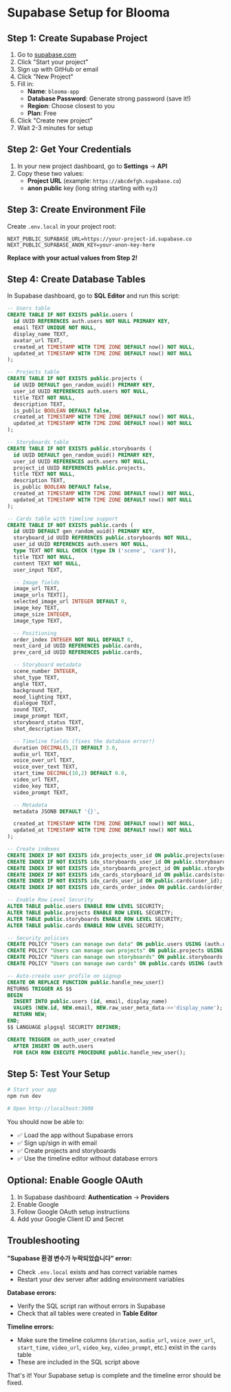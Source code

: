 # Supabase Setup for Blooma

## Step 1: Create Supabase Project

1. Go to [supabase.com](https://supabase.com)
2. Click "Start your project"
3. Sign up with GitHub or email
4. Click "New Project"
5. Fill in:
   - **Name**: `blooma-app`
   - **Database Password**: Generate strong password (save it!)
   - **Region**: Choose closest to you
   - **Plan**: Free
6. Click "Create new project"
7. Wait 2-3 minutes for setup

## Step 2: Get Your Credentials

1. In your new project dashboard, go to **Settings** → **API**
2. Copy these two values:
   - **Project URL** (example: `https://abcdefgh.supabase.co`)
   - **anon public** key (long string starting with `eyJ`)

## Step 3: Create Environment File

Create `.env.local` in your project root:

```env
NEXT_PUBLIC_SUPABASE_URL=https://your-project-id.supabase.co
NEXT_PUBLIC_SUPABASE_ANON_KEY=your-anon-key-here
```

**Replace with your actual values from Step 2!**

## Step 4: Create Database Tables

In Supabase dashboard, go to **SQL Editor** and run this script:

```sql
-- Users table
CREATE TABLE IF NOT EXISTS public.users (
  id UUID REFERENCES auth.users NOT NULL PRIMARY KEY,
  email TEXT UNIQUE NOT NULL,
  display_name TEXT,
  avatar_url TEXT,
  created_at TIMESTAMP WITH TIME ZONE DEFAULT now() NOT NULL,
  updated_at TIMESTAMP WITH TIME ZONE DEFAULT now() NOT NULL
);

-- Projects table
CREATE TABLE IF NOT EXISTS public.projects (
  id UUID DEFAULT gen_random_uuid() PRIMARY KEY,
  user_id UUID REFERENCES auth.users NOT NULL,
  title TEXT NOT NULL,
  description TEXT,
  is_public BOOLEAN DEFAULT false,
  created_at TIMESTAMP WITH TIME ZONE DEFAULT now() NOT NULL,
  updated_at TIMESTAMP WITH TIME ZONE DEFAULT now() NOT NULL
);

-- Storyboards table
CREATE TABLE IF NOT EXISTS public.storyboards (
  id UUID DEFAULT gen_random_uuid() PRIMARY KEY,
  user_id UUID REFERENCES auth.users NOT NULL,
  project_id UUID REFERENCES public.projects,
  title TEXT NOT NULL,
  description TEXT,
  is_public BOOLEAN DEFAULT false,
  created_at TIMESTAMP WITH TIME ZONE DEFAULT now() NOT NULL,
  updated_at TIMESTAMP WITH TIME ZONE DEFAULT now() NOT NULL
);

-- Cards table with timeline support
CREATE TABLE IF NOT EXISTS public.cards (
  id UUID DEFAULT gen_random_uuid() PRIMARY KEY,
  storyboard_id UUID REFERENCES public.storyboards NOT NULL,
  user_id UUID REFERENCES auth.users NOT NULL,
  type TEXT NOT NULL CHECK (type IN ('scene', 'card')),
  title TEXT NOT NULL,
  content TEXT NOT NULL,
  user_input TEXT,

  -- Image fields
  image_url TEXT,
  image_urls TEXT[],
  selected_image_url INTEGER DEFAULT 0,
  image_key TEXT,
  image_size INTEGER,
  image_type TEXT,

  -- Positioning
  order_index INTEGER NOT NULL DEFAULT 0,
  next_card_id UUID REFERENCES public.cards,
  prev_card_id UUID REFERENCES public.cards,

  -- Storyboard metadata
  scene_number INTEGER,
  shot_type TEXT,
  angle TEXT,
  background TEXT,
  mood_lighting TEXT,
  dialogue TEXT,
  sound TEXT,
  image_prompt TEXT,
  storyboard_status TEXT,
  shot_description TEXT,

  -- Timeline fields (fixes the database error!)
  duration DECIMAL(5,2) DEFAULT 3.0,
  audio_url TEXT,
  voice_over_url TEXT,
  voice_over_text TEXT,
  start_time DECIMAL(10,2) DEFAULT 0.0,
  video_url TEXT,
  video_key TEXT,
  video_prompt TEXT,

  -- Metadata
  metadata JSONB DEFAULT '{}',

  created_at TIMESTAMP WITH TIME ZONE DEFAULT now() NOT NULL,
  updated_at TIMESTAMP WITH TIME ZONE DEFAULT now() NOT NULL
);

-- Create indexes
CREATE INDEX IF NOT EXISTS idx_projects_user_id ON public.projects(user_id);
CREATE INDEX IF NOT EXISTS idx_storyboards_user_id ON public.storyboards(user_id);
CREATE INDEX IF NOT EXISTS idx_storyboards_project_id ON public.storyboards(project_id);
CREATE INDEX IF NOT EXISTS idx_cards_storyboard_id ON public.cards(storyboard_id);
CREATE INDEX IF NOT EXISTS idx_cards_user_id ON public.cards(user_id);
CREATE INDEX IF NOT EXISTS idx_cards_order_index ON public.cards(order_index);

-- Enable Row Level Security
ALTER TABLE public.users ENABLE ROW LEVEL SECURITY;
ALTER TABLE public.projects ENABLE ROW LEVEL SECURITY;
ALTER TABLE public.storyboards ENABLE ROW LEVEL SECURITY;
ALTER TABLE public.cards ENABLE ROW LEVEL SECURITY;

-- Security policies
CREATE POLICY "Users can manage own data" ON public.users USING (auth.uid() = id);
CREATE POLICY "Users can manage own projects" ON public.projects USING (auth.uid() = user_id);
CREATE POLICY "Users can manage own storyboards" ON public.storyboards USING (auth.uid() = user_id);
CREATE POLICY "Users can manage own cards" ON public.cards USING (auth.uid() = user_id);

-- Auto-create user profile on signup
CREATE OR REPLACE FUNCTION public.handle_new_user()
RETURNS TRIGGER AS $$
BEGIN
  INSERT INTO public.users (id, email, display_name)
  VALUES (NEW.id, NEW.email, NEW.raw_user_meta_data->>'display_name');
  RETURN NEW;
END;
$$ LANGUAGE plpgsql SECURITY DEFINER;

CREATE TRIGGER on_auth_user_created
  AFTER INSERT ON auth.users
  FOR EACH ROW EXECUTE PROCEDURE public.handle_new_user();
```

## Step 5: Test Your Setup

```bash
# Start your app
npm run dev

# Open http://localhost:3000
```

You should now be able to:

- ✅ Load the app without Supabase errors
- ✅ Sign up/sign in with email
- ✅ Create projects and storyboards
- ✅ Use the timeline editor without database errors

## Optional: Enable Google OAuth

1. In Supabase dashboard: **Authentication** → **Providers**
2. Enable Google
3. Follow Google OAuth setup instructions
4. Add your Google Client ID and Secret

## Troubleshooting

**"Supabase 환경 변수가 누락되었습니다" error:**

- Check `.env.local` exists and has correct variable names
- Restart your dev server after adding environment variables

**Database errors:**

- Verify the SQL script ran without errors in Supabase
- Check that all tables were created in **Table Editor**

**Timeline errors:**

- Make sure the timeline columns (`duration`, `audio_url`, `voice_over_url`, `start_time`, `video_url`, `video_key`, `video_prompt`, etc.) exist in the `cards` table
- These are included in the SQL script above

That's it! Your Supabase setup is complete and the timeline error should be fixed.

